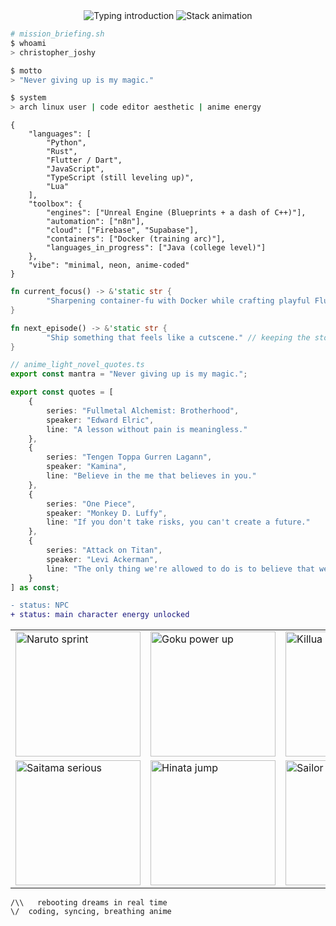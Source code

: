 <div align="center">
	<img src="https://readme-typing-svg.demolab.com?font=JetBrains+Mono&weight=600&size=24&duration=4600&pause=900&color=66D9EF&center=true&vCenter=true&repeat=true&width=500&lines=booting_christopher_joshy;rendering_anime_dev_energy" alt="Typing introduction" />
	<img src="https://readme-typing-svg.demolab.com?font=JetBrains+Mono&weight=500&size=16&duration=3800&pause=800&color=F92672&center=true&vCenter=true&repeat=true&width=500&lines=python();rust();flutter();javascript();typescript(0.3);lua();" alt="Stack animation" />
</div>

```bash
# mission_briefing.sh
$ whoami
> christopher_joshy

$ motto
> "Never giving up is my magic."

$ system
> arch linux user | code editor aesthetic | anime energy
```

```jsonc
{
	"languages": [
		"Python",
		"Rust",
		"Flutter / Dart",
		"JavaScript",
		"TypeScript (still leveling up)",
		"Lua"
	],
	"toolbox": {
		"engines": ["Unreal Engine (Blueprints + a dash of C++)"],
		"automation": ["n8n"],
		"cloud": ["Firebase", "Supabase"],
		"containers": ["Docker (training arc)"],
		"languages_in_progress": ["Java (college level)"]
	},
	"vibe": "minimal, neon, anime-coded"
}
```

```rust
fn current_focus() -> &'static str {
		"Sharpening container-fu with Docker while crafting playful Flutter UIs."
}

fn next_episode() -> &'static str {
		"Ship something that feels like a cutscene." // keeping the storyboard rolling
}
```

```ts
// anime_light_novel_quotes.ts
export const mantra = "Never giving up is my magic.";

export const quotes = [
	{
		series: "Fullmetal Alchemist: Brotherhood",
		speaker: "Edward Elric",
		line: "A lesson without pain is meaningless."
	},
	{
		series: "Tengen Toppa Gurren Lagann",
		speaker: "Kamina",
		line: "Believe in the me that believes in you."
	},
	{
		series: "One Piece",
		speaker: "Monkey D. Luffy",
		line: "If you don't take risks, you can't create a future."
	},
	{
		series: "Attack on Titan",
		speaker: "Levi Ackerman",
		line: "The only thing we're allowed to do is to believe that we won't regret the choice we made."
	}
] as const;
```

```diff
- status: NPC
+ status: main character energy unlocked
```

<table>
	<tr>
		<td><img src="https://media.giphy.com/media/11kFxrApdP0J9u/giphy.gif" width="200" alt="Naruto sprint" /></td>
		<td><img src="https://media.giphy.com/media/5VKbvrjxpVJCM/giphy.gif" width="200" alt="Goku power up" /></td>
		<td><img src="https://media.giphy.com/media/ZvLUtG6BZlDU4/giphy.gif" width="200" alt="Killua spark" /></td>
	</tr>
	<tr>
		<td><img src="https://media.giphy.com/media/d31vTpVi1LAcDvdm/giphy.gif" width="200" alt="Saitama serious" /></td>
		<td><img src="https://media.giphy.com/media/26tn33aiTi1jkl6H6/giphy.gif" width="200" alt="Hinata jump" /></td>
		<td><img src="https://media.giphy.com/media/l3vR85PnGsBwu1PFK/giphy.gif" width="200" alt="Sailor Moon pose" /></td>
	</tr>
</table>

```ascii
/\\   rebooting dreams in real time
\/  coding, syncing, breathing anime
```